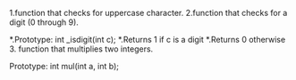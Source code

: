 1.function that checks for uppercase character.
2.function that checks for a digit (0 through 9).

*.Prototype: int _isdigit(int c);
*.Returns 1 if c is a digit
*.Returns 0 otherwise
3. function that multiplies two integers.

Prototype: int mul(int a, int b);
